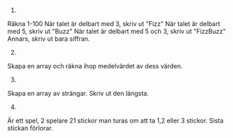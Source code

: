 1.
Räkna 1-100
När talet är delbart med 3, skriv ut "Fizz"
När talet är delbart med 5, skriv ut "Buzz"
När talet är delbart med 5 och 3, skriv ut "FizzBuzz"
Annars, skriv ut bara siffran.

2.
Skapa en array och räkna ihop medelvärdet av dess värden.

3.
Skapa en array av strängar. Skriv ut den längsta.

4. 
Är ett spel,
2 spelare
21 stickor
man turas om att ta 1,2 eller 3 stickor.
Sista stickan förlorar.
